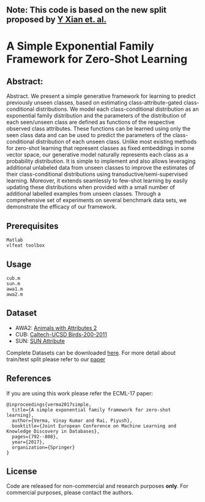 ## Note: This code is based on the new split proposed by [Y Xian et. al.](https://arxiv.org/pdf/1707.00600.pdf) 

# A Simple Exponential Family Framework for Zero-Shot Learning

## Abstract:
Abstract. We present a simple generative framework for learning to predict previously
unseen classes, based on estimating class-attribute-gated class-conditional
distributions. We model each class-conditional distribution as an exponential family
distribution and the parameters of the distribution of each seen/unseen class
are defined as functions of the respective observed class attributes. These functions
can be learned using only the seen class data and can be used to predict
the parameters of the class-conditional distribution of each unseen class. Unlike
most existing methods for zero-shot learning that represent classes as fixed embeddings
in some vector space, our generative model naturally represents each
class as a probability distribution. It is simple to implement and also allows leveraging
additional unlabeled data from unseen classes to improve the estimates of
their class-conditional distributions using transductive/semi-supervised learning.
Moreover, it extends seamlessly to few-shot learning by easily updating these
distributions when provided with a small number of additional labelled examples
from unseen classes. Through a comprehensive set of experiments on several
benchmark data sets, we demonstrate the efficacy of our framework.

## Prerequisites

```
Matlab
vlfeat toolbox
```
## Usage
```
cub.m
sun.m
awa1.m
awa2.m
```

## Dataset
* AWA2: [Animals with Attributes 2](https://cvml.ist.ac.at/AwA2/) 
* CUB: [Caltech-UCSD Birds-200-2011](http://www.vision.caltech.edu/visipedia/CUB-200-2011.html)    
* SUN: [SUN Attribute](https://cs.brown.edu/~gen/sunattributes.html)

Complete Datasets can be downloaded [here](https://drive.google.com/open?id=1M55QXL76rX3vA0E-foKuUa77O5Vn3DGY). For more detail about train/test split please refer to our [paper](https://arxiv.org/pdf/1707.08040.pdf)


## References
If you are using this work please refer the ECML-17 paper: 

```
@inproceedings{verma2017simple,
  title={A simple exponential family framework for zero-shot learning},
  author={Verma, Vinay Kumar and Rai, Piyush},
  booktitle={Joint European Conference on Machine Learning and Knowledge Discovery in Databases},
  pages={792--808},
  year={2017},
  organization={Springer}
}
```

## License

Code are released for non-commercial and research purposes **only**. For commercial purposes, please contact the authors.
